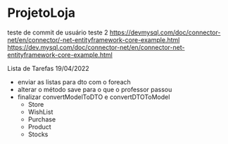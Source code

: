 # ProjetoLoja
teste de commit de usuário teste 2
https://devmysql.com/doc/connector-net/en/connector/-net-entityframework-core-example.html
https://dev.mysql.com/doc/connector-net/en/connector-net-entityframework-core-example.html



Lista de Tarefas 19/04/2022
  - enviar as listas para dto com o foreach
  - alterar o método save para o que o professor passou
  - finalizar convertModelToDTO e convertDTOToModel
    - Store
    - WishList
    - Purchase
    - Product
    - Stocks

